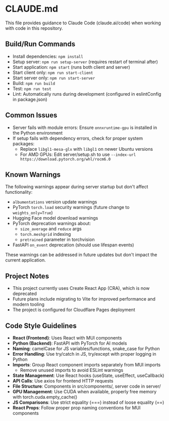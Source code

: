 # CLAUDE.md

This file provides guidance to Claude Code (claude.ai/code) when working with code in this repository.

## Build/Run Commands
- Install dependencies: `npm install`
- Setup server: `npm run setup-server` (requires restart of terminal after)
- Start application: `npm start` (runs both client and server)
- Start client only: `npm run start-client`
- Start server only: `npm run start-server`
- Build: `npm run build`
- Test: `npm run test`
- Lint: Automatically runs during development (configured in eslintConfig in package.json)

## Common Issues
- Server fails with module errors: Ensure `onnxruntime-gpu` is installed in the Python environment
- If setup fails with dependency errors, check for proper system packages:
  - Replace `libgl1-mesa-glx` with `libgl1` on newer Ubuntu versions
  - For AMD GPUs: Edit server/setup.sh to use `--index-url https://download.pytorch.org/whl/rocm6.0`

## Known Warnings
The following warnings appear during server startup but don't affect functionality:

- `albumentations` version update warnings
- PyTorch `torch.load` security warnings (future change to `weights_only=True`)
- Hugging Face model download warnings
- PyTorch deprecation warnings about:
  - `size_average` and `reduce` args
  - `torch.meshgrid` indexing
  - `pretrained` parameter in torchvision
- FastAPI `on_event` deprecation (should use lifespan events)

These warnings can be addressed in future updates but don't impact the current application.

## Project Notes
- This project currently uses Create React App (CRA), which is now deprecated
- Future plans include migrating to Vite for improved performance and modern tooling
- The project is configured for Cloudflare Pages deployment

## Code Style Guidelines
- **React (Frontend)**: Uses React with MUI components
- **Python (Backend)**: FastAPI with PyTorch for AI models
- **Naming**: camelCase for JS variables/functions, snake_case for Python
- **Error Handling**: Use try/catch in JS, try/except with proper logging in Python
- **Imports**: Group React component imports separately from MUI imports
  - Remove unused imports to avoid ESLint warnings
- **State Management**: Use React hooks (useState, useEffect, useCallback)
- **API Calls**: Use axios for frontend HTTP requests
- **File Structure**: Components in src/components/, server code in server/
- **GPU Management**: Use CUDA when available, properly free memory with torch.cuda.empty_cache()
- **JS Comparisons**: Use strict equality (===) instead of loose equality (==)
- **React Props**: Follow proper prop naming conventions for MUI components